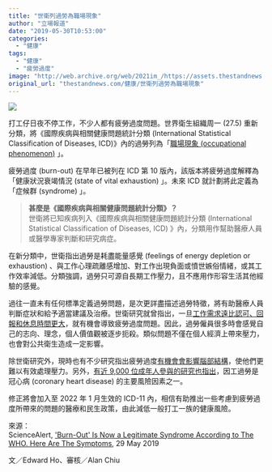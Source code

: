 ```yaml
---
title: "世衛列過勞為職場現象"
author: "立場報道"
date: "2019-05-30T10:53:00"
categories:
  - "健康"
tags:
  - "健康"
  - "疲勞過度"
image: "http://web.archive.org/web/2021im_/https://assets.thestandnews.com/media/photos/sleep_7Qqc4.png"
original_url: "thestandnews.com/健康/世衛列過勞為職場現象"
---
```

![](http://web.archive.org/web/2021im_/https://assets.thestandnews.com/media/photos/sleep_7Qqc4.png)

打工仔日夜不停工作，不少人都有疲勞過度問題。世界衛生組織周一 (27.5) 重新分類，將《國際疾病與相關健康問題統計分類 (International Statistical Classification of Diseases, ICD)》內的過勞列為「[職場現象 (occupational phenomenon)](http://web.archive.org/web/20211229132257/https://www.who.int/mental_health/evidence/burn-out/en/) 」。

疲勞過度 (burn-out) 在早年已被列在 ICD 第 10 版內，該版本將疲勞過度解釋為「健康狀況衰竭情況 (state of vital exhaustion) 」。未來 ICD 就計劃將此定義為「症候群 (syndrome) 」。

> **甚麼是《國際疾病與相關健康問題統計分類》？**  
> 世衛將已知疾病列入《國際疾病與相關健康問題統計分類 (International Statistical Classification of Diseases, ICD) 》內，分類用作幫助醫療人員或醫學專家判斷和研究病症。

在新分類中，世衛指出過勞是耗盡能量感覺 (feelings of energy depletion or exhaustion) 、與工作心理疏離感增加、對工作出現負面或憤世嫉俗情緒，或其工作效率減低。分類強調，過勞只可源自長期工作壓力，且不應用作形容生活其他經驗的感覺。

過往一直未有任何標準定義過勞問題，是次更詳盡描述過勞特徵，將有助醫療人員判斷症狀和給予適當建議及治療。世衛研究就曾指出，一旦[工作需求遠比認可、回報和休息時間更大](http://web.archive.org/web/20211229132257/https://www.psychologicalscience.org/observer/burnout-and-the-brain)，就有機會導致疲勞過度問題。因此，過勞僱員很多時會感覺自己的志向、理念，個人價值觀被逐步扼殺。類似問題不僅在個人經濟上帶來壓力，也會對公共衛生造成一定影響。

除世衛研究外，現時也有不少研究指出疲勞過度[有機會會影響腦部結構](http://web.archive.org/web/20211229132257/https://www.sciencealert.com/scientists-show-job-burnout-can-actually-change-your-brain)，使他們更難以有效處理壓力。另外，[有近 9,000 位成年人參與的研究也指出](http://web.archive.org/web/20211229132257/https://www.psychologicalscience.org/observer/burnout-and-the-brain)，因工過勞是冠心病 (coronary heart disease) 的主要風險因素之一。

修正將會加入至 2022 年 1 月生效的 ICD-11 內，相信有助推出一些考慮到疲勞過度所帶來的問題的醫療和民生政策，由此減低一般打工一族的健康風險。 

來源：  
ScienceAlert, ['Burn-Out' Is Now a Legitimate Syndrome According to The WHO. Here Are The Symptoms](http://web.archive.org/web/20211229132257/https://www.sciencealert.com/burn-out-is-now-officially-recognised-as-a-legitimate-syndrome-by-the-world-health-organisation?fbclid=IwAR0GqyaqaGQ8rSfpPkIvzV2JS2mEKSQRlIqOYiNFZMXiyKZF8azPZXIUAVs), 29 May 2019

文／Edward Ho、審核／Alan Chiu